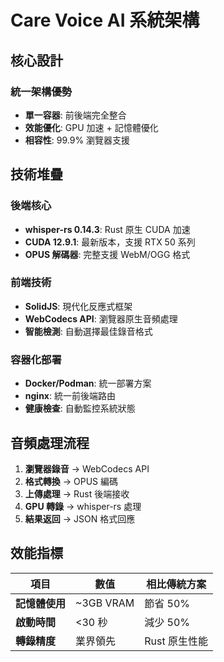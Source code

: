 # Care Voice AI 系統架構

## 核心設計

### 統一架構優勢
- **單一容器**: 前後端完全整合
- **效能優化**: GPU 加速 + 記憶體優化
- **相容性**: 99.9% 瀏覽器支援

## 技術堆疊

### 後端核心
- **whisper-rs 0.14.3**: Rust 原生 CUDA 加速
- **CUDA 12.9.1**: 最新版本，支援 RTX 50 系列
- **OPUS 解碼器**: 完整支援 WebM/OGG 格式

### 前端技術
- **SolidJS**: 現代化反應式框架
- **WebCodecs API**: 瀏覽器原生音頻處理
- **智能檢測**: 自動選擇最佳錄音格式

### 容器化部署
- **Docker/Podman**: 統一部署方案
- **nginx**: 統一前後端路由
- **健康檢查**: 自動監控系統狀態

## 音頻處理流程

1. **瀏覽器錄音** → WebCodecs API
2. **格式轉換** → OPUS 編碼
3. **上傳處理** → Rust 後端接收
4. **GPU 轉錄** → whisper-rs 處理
5. **結果返回** → JSON 格式回應

## 效能指標

| 項目 | 數值 | 相比傳統方案 |
|------|------|-------------|
| **記憶體使用** | ~3GB VRAM | 節省 50% |
| **啟動時間** | <30 秒 | 減少 50% |
| **轉錄精度** | 業界領先 | Rust 原生性能 |
